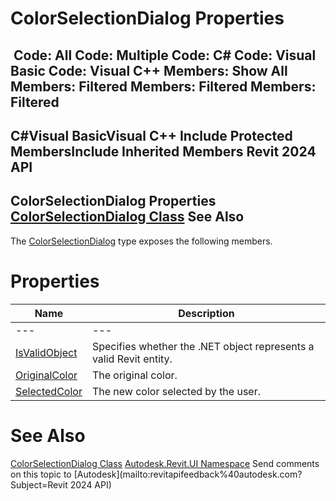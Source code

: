 # ColorSelectionDialog Properties

﻿
 Code: All Code: Multiple Code: C# Code: Visual Basic Code: Visual C++  Members: Show All Members: Filtered Members: Filtered Members: Filtered   
---  
C#Visual BasicVisual C++
Include Protected MembersInclude Inherited Members
Revit 2024 API  
---  
ColorSelectionDialog Properties  
[ColorSelectionDialog Class](3c1ae512-f679-12ec-7b15-7b402ea6db3d.md "ColorSelectionDialog Class") See Also  
---  
The [ColorSelectionDialog](3c1ae512-f679-12ec-7b15-7b402ea6db3d.md "ColorSelectionDialog Class") type exposes the following members.
# Properties
| Name | Description |
| --- | --- |
| --- | --- | --- |
| [IsValidObject](0408a471-94fb-3687-b624-e2a3499d4baa.md "IsValidObject Property") | Specifies whether the .NET object represents a valid Revit entity. |
| [OriginalColor](6d76dc9c-04ef-f273-12b0-e359f5c3a13f.md "OriginalColor Property") | The original color. |
| [SelectedColor](a8eafb21-c963-a98e-659d-b55f4010a5fa.md "SelectedColor Property") | The new color selected by the user. |

# See Also
[ColorSelectionDialog Class](3c1ae512-f679-12ec-7b15-7b402ea6db3d.md "ColorSelectionDialog Class")
[Autodesk.Revit.UI Namespace](e86fd90a-8957-02a6-da7f-ced248966e3e.md "Autodesk.Revit.UI Namespace")
Send comments on this topic to [Autodesk](mailto:revitapifeedback%40autodesk.com?Subject=Revit 2024 API)